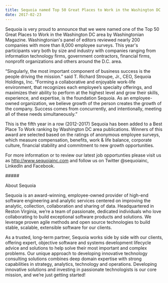 ```yaml
---
title: Sequoia named Top 50 Great Places to Work in the Washington DC
date: 2017-02-23
---
```

Sequoia is very proud to announce that we were named one of the Top 50 Great Places to Work in the Washington DC area by Washingtonian Magazine.  Washingtonian's panel of editors reviewed nearly 200 companies with more than 8,000 employee surveys. This year's participants vary both by size and industry with companies ranging from information technology firms, government contractors, financial firms, nonprofit organizations and others around the D.C. area. 
 
“Singularly, the most important component of business success is the people driving the mission.” said T. Richard Stroupe, Jr., CEO, Sequoia Holdings, Inc. “Forming a collaborative and enjoyable work-life environment, that recognizes each employee’s specialty offerings, and maximizes their ability to perform at the highest level and grow their skills, experience, and expertise, is the foundation Sequoia. As an employee-owned organization, we believe growth of the person creates the growth of the company.  Success comes from concurrently, and intentionally, meeting all of these needs simultaneously.”

This is the fifth year in a row (2012-2017) Sequoia has been added to a Best Place To Work ranking by Washington DC area publications. Winners of this award are selected based on the ratings of anonymous employee surveys, which measure compensation, benefits, work & life balance, corporate culture, financial stability and commitment to new growth opportunities. 


For more information or to review our latest job opportunties please visit us as <http://www.sequoiainc.com> and follow us on Twitter @sequoiainc, LinkedIn and Facebook.

\#\#\#\#\#

About Sequoia

Sequoia is an award-winning, employee-owned provider of high-end software engineering and analytic services centered on improving the analytic, collection, collaboration and sharing of data. Headquartered in Reston Virginia, we’re a team of passionate, dedicated individuals who love collaborating to build exceptional software products and solutions. We leverage proven agile methods and open source technologies to build stable, scalable, extensible software for our clients.

As a trusted, long-term partner, Sequoia works side by side with our clients, offering expert, objective software and systems development lifecycle advice and solutions to help solve their most important and complex problems. Our unique approach to developing innovative technology consulting solutions combines deep domain expertise with strong capabilities in strategy, analytics, technology and operations. Developing innovative solutions and investing in passionate technologists is our core mission, and we’re just getting started!
